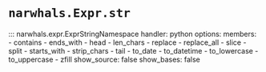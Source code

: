 # `narwhals.Expr.str`

::: narwhals.expr.ExprStringNamespace
    handler: python
    options:
      members:
        - contains
        - ends_with
        - head
        - len_chars
        - replace
        - replace_all
        - slice
        - split
        - starts_with
        - strip_chars
        - tail
        - to_date
        - to_datetime
        - to_lowercase
        - to_uppercase
        - zfill
      show_source: false
      show_bases: false
